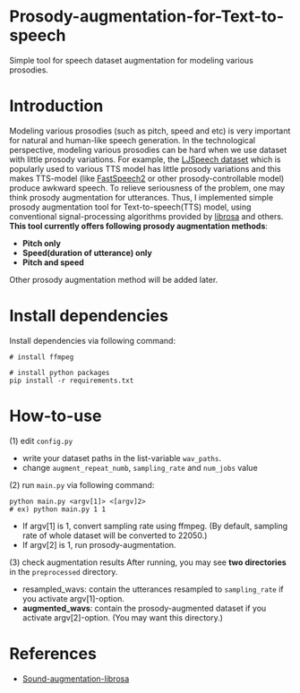# Prosody-augmentation-for-Text-to-speech
Simple tool for speech dataset augmentation for modeling various prosodies.

# Introduction
Modeling various prosodies (such as pitch, speed and etc) is very important for natural and human-like speech generation. In the technological perspective, modeling various prosodies can be hard when we use dataset with little prosody variations. For example, the [LJSpeech dataset](https://keithito.com/LJ-Speech-Dataset/) which is popularly used to various TTS model has little prosody variations and this makes TTS-model (like [FastSpeech2](https://arxiv.org/pdf/2006.04558.pdf) or other prosody-controllable model) produce awkward speech.
To relieve seriousness of the problem, one may think prosody augmentation for utterances. Thus, I implemented simple prosody augmentation tool for Text-to-speech(TTS) model, using conventional signal-processing algorithms provided by [librosa](https://github.com/librosa/librosa) and others. **This tool currently offers following prosody augmentation methods**:
* **Pitch only**
* **Speed(duration of utterance) only**
* **Pitch and speed**

Other prosody augmentation method will be added later.

# Install dependencies
Install dependencies via following command:
```
# install ffmpeg

# install python packages
pip install -r requirements.txt
```

# How-to-use
(1) edit ```config.py```
- write your dataset paths in the list-variable ```wav_paths```.
- change ```augment_repeat_numb```, ```sampling_rate``` and ```num_jobs``` value

(2) run ```main.py``` via following command:
```
python main.py <argv[1]> <[argv]2>
# ex) python main.py 1 1
```
* If argv[1] is 1, convert sampling rate using ffmpeg. (By default, sampling rate of whole dataset will be converted to 22050.)
* If argv[2] is 1, run prosody-augmentation.

(3) check augmentation results
After running, you may see **two directories** in the ```preprocessed``` directory.
* resampled_wavs: contain the utterances resampled to ```sampling_rate``` if you activate argv[1]-option.
* **augmented_wavs**: contain the prosody-augmented dataset if you activate argv[2]-option. (You may want this directory.)

# References
* [Sound-augmentation-librosa](https://www.kaggle.com/huseinzol05/sound-augmentation-librosa)
